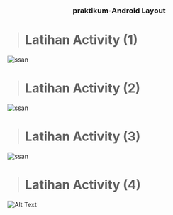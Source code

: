 
<h3 align=center>praktikum-Android Layout</h3>

> # Latihan Activity (1)
![ssan](https://github.com/r3nyah/praktikum-AndroidLayout/blob/master/Assets/Screenshot_2022-02-17-06-49-34-164_www.smktelkommlg.praktikumlayout.jpg?raw=true)
<br>
> # Latihan Activity (2)
![ssan](https://github.com/r3nyah/praktikum-AndroidLayout/blob/master/Assets/Screenshot_2022-02-17-06-51-07-017_www.smktelkommlg.praktikumlayout.jpg?raw=true)
<br>
> # Latihan Activity (3)
![ssan](https://github.com/r3nyah/praktikum-AndroidLayout/blob/master/Assets/Screenshot_2022-02-17-06-52-27-874_www.smktelkommlg.praktikumlayout.jpg?raw=true)
<br>
> # Latihan Activity (4)
![Alt Text](https://github.com/r3nyah/praktikum-AndroidLayout/blob/master/Assets/ezgif-7-0f4338f07c.gif?raw=true)
